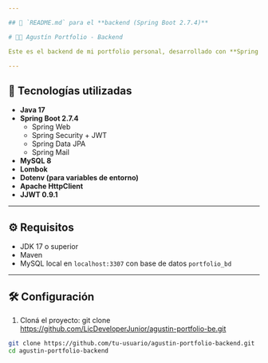 ```yaml
---

## 📁 `README.md` para el **backend (Spring Boot 2.7.4)**

# 🧑‍💻 Agustín Portfolio - Backend

Este es el backend de mi portfolio personal, desarrollado con **Spring Boot 2.7.4**. Expone una API REST que gestiona autenticación, envío de mails y CRUDs para proyectos, experiencia, tecnologías, etc.

---
```


## 🚀 Tecnologías utilizadas

- **Java 17**
- **Spring Boot 2.7.4**
  - Spring Web
  - Spring Security + JWT
  - Spring Data JPA
  - Spring Mail
- **MySQL 8**
- **Lombok**
- **Dotenv (para variables de entorno)**
- **Apache HttpClient**
- **JJWT 0.9.1**

---

## ⚙️ Requisitos

- JDK 17 o superior
- Maven
- MySQL local en `localhost:3307` con base de datos `portfolio_bd`

---

## 🛠️ Configuración

1. Cloná el proyecto:
git clone https://github.com/LicDeveloperJunior/agustin-portfolio-be.git
```bash
git clone https://github.com/tu-usuario/agustin-portfolio-backend.git
cd agustin-portfolio-backend
